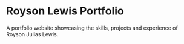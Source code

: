 # Royson Lewis Portfolio
A portfolio website showcasing the skills, projects and experience of Royson Julias Lewis. 
